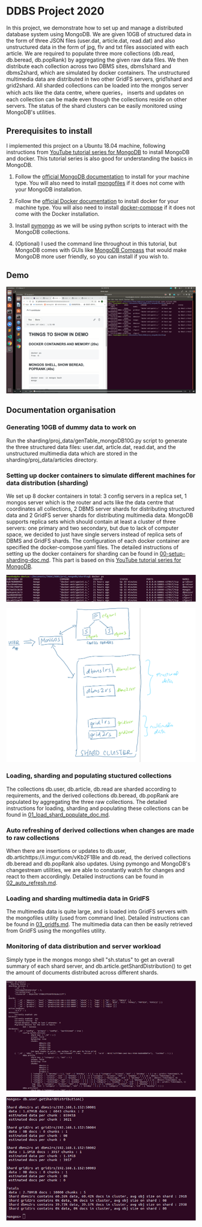 # DDBS Project 2020

In this project, we demonstrate how to set up and manage a distributed database system using MongoDB. We are given 10GB of structured data in the form of three JSON files (user.dat, article.dat, read.dat) and also unstructured data in the form of jpg, flv and txt files associated with each article. We are required to populate three more collections (db.read, db.beread, db.popRank) by aggregating the given raw data files. We then distribute each collection across two DBMS sites, dbms1shard and dbms2shard, which are simulated by docker containers. The unstructured multimedia data are distributed in two other GridFS servers, grid1shard and grid2shard. All sharded collections can be loaded into the mongos server which acts like the data centre, where queries， inserts and updates on each collection can be made even though the collections reside on other servers. The status of the shard clusters can be easily monitored using MongoDB's utilities.

## Prerequisites to install
I implemented this project on a Ubuntu 18.04 machine, following instructions from [YouTube tutorial series for MongoDB](https://www.youtube.com/watch?v=LBthwZDRR-c&list=PL34sAs7_26wPvZJqUJhjyNtm7UedWR8Ps) to install MongoDB and docker. This tutorial series is also good for understanding the basics in MongoDB.

1. Follow the [official MongoDB documentation](https://docs.mongodb.com/manual/installation/#mongodb-community-edition-installation-tutorials) to install for your machine type. You will also need to install [mongofiles](https://docs.mongodb.com/database-tools/mongofiles/) if it does not come with your MongoDB installation.


2. Follow the [official Docker documentation](https://docs.docker.com/get-docker/) to install docker for your machine type. You will also need to install [docker-compose](https://docs.docker.com/compose/install/) if it does not come with the Docker installation.

3. Install [pymongo](https://pymongo.readthedocs.io/en/stable/installation.html) as we will be using python scripts to interact with the MongoDB collections.

4. (Optional) I used the command line throughout in this tutorial, but MongoDB comes with GUIs like [MongoDB Compass](https://www.mongodb.com/products/compass) that would make MongoDB more user friendly, so you can install if you wish to.

## Demo
[![Watch the demo video to see DBMS in action](/pics/demostill.png?raw=true "Optional Title")](https://u.pcloud.link/publink/show?code=XZYrz8XZe9OFYT2EnWbEBBCyxOBTYbIVupkX)

## Documentation organisation

### Generating 10GB of dummy data to work on
Run the sharding/proj_data/genTable_mongoDB10G.py script to generate the three structured data files: user.dat, article.dat, read.dat, and the unstructured multimedia data which are stored in the sharding/proj_data/articles directory.

### Setting up docker containers to simulate different machines for data distribution (sharding)

We set up 8 docker containers in total: 3 config servers in a replica set, 1 mongos server which is the router and acts like the data centre that coordinates all collections, 2 DBMS server shards for distributing structured data and 2 GridFS server shards for distributing multimedia data. MongoDB supports replica sets which should contain at least a cluster of three servers: one primary and two secondary, but due to lack of computer space, we decided to just have single servers instead of replica sets of DBMS and GridFS shards. The configuration of each docker container are specified the docker-compose.yaml files. The detailed instructions of setting up the docker containers for sharding can be found in [00-setup-sharding-doc.md](https://github.com/kwyoke/DDBS-2020/blob/main/sharding/00-setup-sharding-doc.md). This part is based on this  [YouTube tutorial series for MongoDB](https://www.youtube.com/watch?v=LBthwZDRR-c&list=PL34sAs7_26wPvZJqUJhjyNtm7UedWR8Ps).

![Screenshot of docker containers setup](/pics/dockersetup.png?raw=true "Optional Title")

![Shard setup](/pics/shardsetup.jpeg?raw=true "Optional Title")

### Loading, sharding and populating stuctured collections
The collections db.user, db.article, db.read are sharded according to requirements, and the derived collections db.beread, db.popRank are populated by aggregating the three raw collections. The detailed instructions for loading, sharding and populating these collections can be found in [01_load_shard_populate_doc.md](https://github.com/kwyoke/DDBS-2020/blob/main/sharding/01_load_shard_populate_doc.md).

### Auto refreshing of derived collections when changes are made to raw collections
When there are insertions or updates to db.user, db.artichttps://i.imgur.com/vKb2F1Ble and db.read, the derived collections db.beread and db.popRank also updates. Using pymongo and MongoDB's changestream utilities, we are able to constantly watch for changes and react to them accordingly. Detailed instructions can be found in [02_auto_refresh.md](https://github.com/kwyoke/DDBS-2020/blob/main/sharding/02_auto_refresh.md).

### Loading and sharding multimedia data in GridFS
The multimedia data is quite large, and is loaded into GridFS servers with the mongofiles utility (used from command line). Detailed instructions can be found in [03_gridfs.md](https://github.com/kwyoke/DDBS-2020/blob/main/sharding/03_gridfs.md). The multimedia data can then be easily retrieved from GridFS using the mongofiles utility.

### Monitoring of data distribution and server workload
Simply type in the mongos mongo shell "sh.status" to get an overall summary of each shard server, and db.article.getShardDistribution() to get the amount of documents distributed across different shards.

![sh status](/pics/shstatus.png)

![sh distrib](/pics/getsharddistribpng.png)